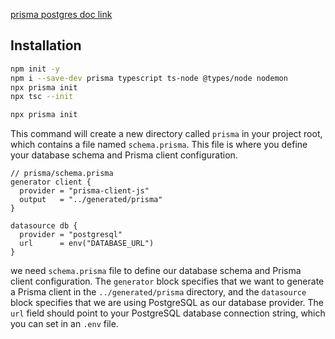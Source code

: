 <a href='https://www.prisma.io/docs/getting-started/setup-prisma/add-to-existing-project/relational-databases-typescript-postgresql'>prisma postgres doc link</a>

## Installation

```bash
npm init -y
npm i --save-dev prisma typescript ts-node @types/node nodemon
npx prisma init
npx tsc --init
```

```bash
npx prisma init
```
This command will create a new directory called `prisma` in your project root, which contains a file named `schema.prisma`. This file is where you define your database schema and Prisma client configuration.

```prisma
// prisma/schema.prisma
generator client {
  provider = "prisma-client-js"
  output   = "../generated/prisma"
}

datasource db {
  provider = "postgresql"
  url      = env("DATABASE_URL")
}
```
we need `schema.prisma` file to define our database schema and Prisma client configuration. The `generator` block specifies that we want to generate a Prisma client in the `../generated/prisma` directory, and the `datasource` block specifies that we are using PostgreSQL as our database provider. The `url` field should point to your PostgreSQL database connection string, which you can set in an `.env` file.
